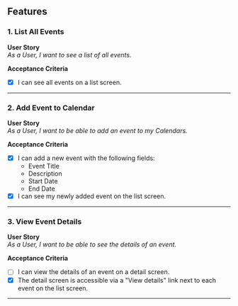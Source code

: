 ## Features

### 1. List All Events
**User Story**  
_As a User, I want to see a list of all events._

**Acceptance Criteria**
- [x] I can see all events on a list screen.

---

### 2. Add Event to Calendar
**User Story**  
_As a User, I want to be able to add an event to my Calendars._

**Acceptance Criteria**
- [x] I can add a new event with the following fields:
    - Event Title
    - Description
    - Start Date
    - End Date
- [x] I can see my newly added event on the list screen.

---

### 3. View Event Details
**User Story**  
_As a User, I want to be able to see the details of an event._

**Acceptance Criteria**
- [ ] I can view the details of an event on a detail screen.
- [x] The detail screen is accessible via a "View details" link next to each event on the list screen.

---